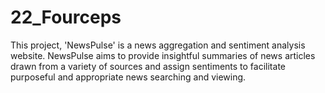 ﻿# 22_Fourceps
This project, 'NewsPulse' is a news aggregation and sentiment analysis website. NewsPulse aims to provide insightful summaries of news articles drawn from a variety of sources and assign sentiments to facilitate purposeful and appropriate news searching and viewing. 
